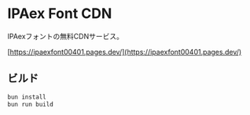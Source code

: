 # IPAex Font CDN

IPAexフォントの無料CDNサービス。

[https://ipaexfont00401.pages.dev/](https://ipaexfont00401.pages.dev/)

## ビルド

```bash
bun install
bun run build
```
